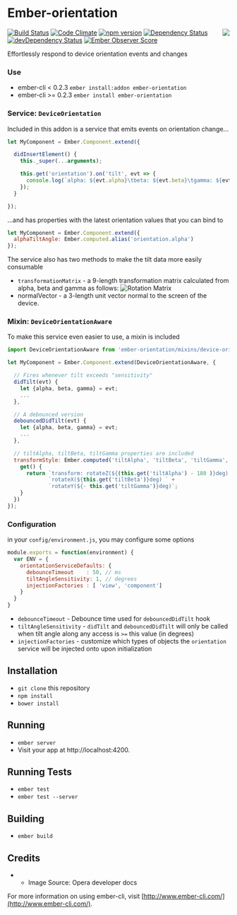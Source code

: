 # Ember-orientation 

<img align="right" src="http://i60.tinypic.com/k1ri0z.jpg" />

[![Build Status](https://travis-ci.org/mike-north/ember-orientation.svg?branch=master)](https://travis-ci.org/mike-north/ember-orientation)
[![Code Climate](https://codeclimate.com/github/mike-north/ember-orientation/badges/gpa.svg)](https://codeclimate.com/github/mike-north/ember-orientation)
[![npm version](https://badge.fury.io/js/ember-orientation.svg)](http://badge.fury.io/js/ember-orientation)
[![Dependency Status](https://david-dm.org/mike-north/ember-orientation.svg)](https://david-dm.org/mike-north/ember-orientation)
[![devDependency Status](https://david-dm.org/mike-north/ember-orientation/dev-status.svg)](https://david-dm.org/mike-north/ember-orientation#info=devDependencies)
[![Ember Observer Score](http://emberobserver.com/badges/ember-orientation.svg)](http://emberobserver.com/addons/ember-orientation)


Effortlessly respond to device orientation events and changes 




### Use

* ember-cli < 0.2.3 `ember install:addon ember-orientation`
* ember-cli >= 0.2.3 `ember install ember-orientation`

### Service: `DeviceOrientation`

Included in this addon is a service that emits events on orientation change...

```js
let MyComponent = Ember.Component.extend({

  didInsertElement() {
    this._super(...arguments);

    this.get('orientation').on('tilt', evt => {
      console.log(`alpha: ${evt.alpha}\tbeta: ${evt.beta}\tgamma: ${evt.gamma}`);
    });
  }

});
```

...and has properties
with the latest orientation values that you can bind to

```js
let MyComponent = Ember.Component.extend({
  alphaTiltAngle: Ember.computed.alias('orientation.alpha')
});
```

The service also has two methods to make the tilt data more easily consumable

* `transformationMatrix` - a 9-length transformation matrix calculated from alpha, beta and gamma as follows:
![Rotation Matrix](https://dev.opera.com/articles/w3c-device-orientation-usage/equation13a.png)
* normalVector - a 3-length unit vector normal to the screen of the device.

### Mixin: `DeviceOrientationAware`

To make this service even easier to use, a mixin is included

```js
import DeviceOrientationAware from 'ember-orientation/mixins/device-orientation-aware';

let MyComponent = Ember.Component.extend(DeviceOrientationAware, {

  // Fires whenever tilt exceeds "sensitivity"
  didTilt(evt) {
    let {alpha, beta, gamma} = evt;
    ...
  },

  // A debounced version
  debouncedDidTilt(evt) {
    let {alpha, beta, gamma} = evt;
    ...
  },

  // tiltAlpha, tiltBeta, tiltGamma properties are included
  transformStyle: Ember.computed('tiltAlpha', 'tiltBeta', 'tiltGamma', {
    get() {
      return `transform: rotateZ(${(this.get('tiltAlpha') - 180 )}deg) ` +
             `rotateX(${this.get('tiltBeta')}deg) ` +
             `rotateY(${- this.get('tiltGamma')}deg)`;
    }
  })
});
```

### Configuration

in your `config/environment.js`, you may configure some options

```js
module.exports = function(environment) {
  var ENV = {
    orientationServiceDefaults: {
      debounceTimeout    : 50, // ms
      tiltAngleSensitivity: 1, // degrees
      injectionFactories : [ 'view', 'component']
    }
  }
}
```
* `debounceTimeout` - Debounce time used for `debouncedDidTilt` hook
* `tiltAngleSensitivity` - `didTilt` and `debouncedDidTilt` will only be called when tilt angle along any access is `>=` this value (in degrees)
* `injectionFactories` - customize which types of objects the `orientation` service will be injected onto upon initialization


## Installation

* `git clone` this repository
* `npm install`
* `bower install`

## Running

* `ember server`
* Visit your app at http://localhost:4200.

## Running Tests

* `ember test`
* `ember test --server`

## Building

* `ember build`

## Credits
  * * Image Source: Opera developer docs


For more information on using ember-cli, visit [http://www.ember-cli.com/](http://www.ember-cli.com/).
